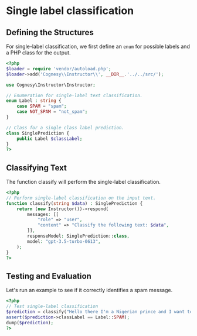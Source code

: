 # Single label classification

## Defining the Structures

For single-label classification, we first define an `enum` for possible labels
and a PHP class for the output.

```php
<?php
$loader = require 'vendor/autoload.php';
$loader->add('Cognesy\\Instructor\\', __DIR__.'../../src/');

use Cognesy\Instructor\Instructor;

// Enumeration for single-label text classification.
enum Label : string {
    case SPAM = "spam";
    case NOT_SPAM = "not_spam";
}

// Class for a single class label prediction.
class SinglePrediction {
    public Label $classLabel;
}
?>
```
## Classifying Text

The function classify will perform the single-label classification.

```php
<?php
// Perform single-label classification on the input text.
function classify(string $data) : SinglePrediction {
    return (new Instructor())->respond(
        messages: [[
            "role" => "user",
            "content" => "Classify the following text: $data",
        ]],
        responseModel: SinglePrediction::class,
        model: "gpt-3.5-turbo-0613",
    );
}
?>
```

## Testing and Evaluation

Let's run an example to see if it correctly identifies a spam message.

```php
<?php
// Test single-label classification
$prediction = classify("Hello there I'm a Nigerian prince and I want to give you money");
assert($prediction->classLabel == Label::SPAM);
dump($prediction);
?>
```
